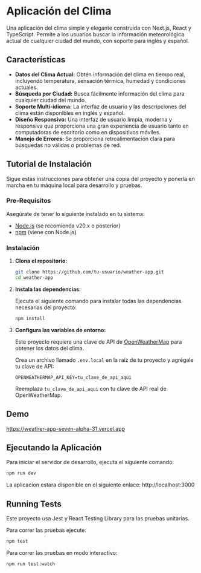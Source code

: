 # Aplicación del Clima

Una aplicación del clima simple y elegante construida con Next.js, React y TypeScript. Permite a los usuarios buscar la información meteorológica actual de cualquier ciudad del mundo, con soporte para inglés y español.

## Características

- **Datos del Clima Actual:** Obtén información del clima en tiempo real, incluyendo temperatura, sensación térmica, humedad y condiciones actuales.
- **Búsqueda por Ciudad:** Busca fácilmente información del clima para cualquier ciudad del mundo.
- **Soporte Multi-idioma:** La interfaz de usuario y las descripciones del clima están disponibles en inglés y español.
- **Diseño Responsivo:** Una interfaz de usuario limpia, moderna y responsiva que proporciona una gran experiencia de usuario tanto en computadoras de escritorio como en dispositivos móviles.
- **Manejo de Errores:** Se proporciona retroalimentación clara para búsquedas no válidas o problemas de red.

## Tutorial de Instalación


Sigue estas instrucciones para obtener una copia del proyecto y ponerla en marcha en tu máquina local para desarrollo y pruebas.

### Pre-Requisitos

Asegúrate de tener lo siguiente instalado en tu sistema:

- [Node.js](https://nodejs.org/) (se recomienda v20.x o posterior)
- [npm](https://www.npmjs.com/) (viene con Node.js)

### Instalación

1.  **Clona el repositorio:**

    ```sh
    git clone https://github.com/tu-usuario/weather-app.git
    cd weather-app
    ```

2.  **Instala las dependencias:**

    Ejecuta el siguiente comando para instalar todas las dependencias necesarias del proyecto:

    ```sh
    npm install
    ```

3.  **Configura las variables de entorno:**

    Este proyecto requiere una clave de API de [OpenWeatherMap](https://openweathermap.org/api) para obtener los datos del clima.

    Crea un archivo llamado `.env.local` en la raíz de tu proyecto y agrégale tu clave de API:

    ```
    OPENWEATHERMAP_API_KEY=tu_clave_de_api_aqui
    ```

    Reemplaza `tu_clave_de_api_aqui` con tu clave de API real de OpenWeatherMap.

## Demo

https://weather-app-seven-alpha-31.vercel.app

## Ejecutando la Aplicación

Para iniciar el servidor de desarrollo, ejecuta el siguiente comando:

```sh
npm run dev
```
La aplicacion estara disponible en el siguiente enlace:
http://localhost:3000

## Running Tests
Este proyecto usa Jest y React Testing Library para las pruebas unitarias.

Para correr las pruebas ejecute:

```sh
npm test
```
Para correr las pruebas en modo interactivo:

```sh
npm run test:watch
```